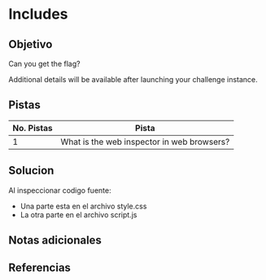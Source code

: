 # Includes

## Objetivo
Can you get the flag?

Additional details will be available after launching your challenge instance.

## Pistas

| No. Pistas | Pista                                      |
| ---------- | ------------------------------------------ |
| 1          | What is the web inspector in web browsers? |


## Solucion
Al inspeccionar codigo fuente:
* Una parte esta en el archivo style.css
* La otra parte en el archivo script.js

## Notas adicionales

## Referencias